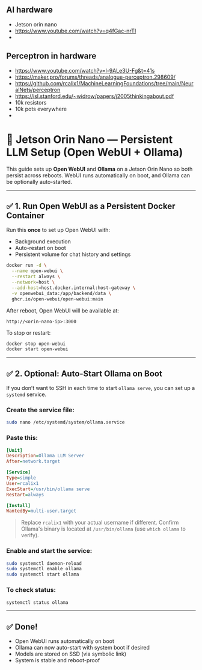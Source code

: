 ## AI hardware

* Jetson orin nano
* https://www.youtube.com/watch?v=q4fGac-nrTI
* 

## Perceptron in hardware

* https://www.youtube.com/watch?v=l-9ALe3U-Fg&t=41s
* https://maker.pro/forums/threads/analogue-perceptron.298609/
* https://github.com/rcalix1/MachineLearningFoundations/tree/main/NeuralNets/perceptron
* https://isl.stanford.edu/~widrow/papers/j2005thinkingabout.pdf
* 10k resistors
* 10k pots everywhere
* 

# 🧠 Jetson Orin Nano — Persistent LLM Setup (Open WebUI + Ollama)

This guide sets up **Open WebUI** and **Ollama** on a Jetson Orin Nano so both persist across reboots. WebUI runs automatically on boot, and Ollama can be optionally auto-started.

---

## ✅ 1. Run Open WebUI as a Persistent Docker Container

Run this **once** to set up Open WebUI with:

* Background execution
* Auto-restart on boot
* Persistent volume for chat history and settings

```bash
docker run -d \
  --name open-webui \
  --restart always \
  --network=host \
  --add-host=host.docker.internal:host-gateway \
  -v openwebui_data:/app/backend/data \
  ghcr.io/open-webui/open-webui:main
```

After reboot, Open WebUI will be available at:

```
http://<orin-nano-ip>:3000
```

To stop or restart:

```bash
docker stop open-webui
docker start open-webui
```

---

## ✅ 2. Optional: Auto-Start Ollama on Boot

If you don’t want to SSH in each time to start `ollama serve`, you can set up a `systemd` service.

### Create the service file:

```bash
sudo nano /etc/systemd/system/ollama.service
```

### Paste this:

```ini
[Unit]
Description=Ollama LLM Server
After=network.target

[Service]
Type=simple
User=rcalix1
ExecStart=/usr/bin/ollama serve
Restart=always

[Install]
WantedBy=multi-user.target
```

> Replace `rcalix1` with your actual username if different.
> Confirm Ollama's binary is located at `/usr/bin/ollama` (use `which ollama` to verify).

### Enable and start the service:

```bash
sudo systemctl daemon-reload
sudo systemctl enable ollama
sudo systemctl start ollama
```

### To check status:

```bash
systemctl status ollama
```

---

## ✅ Done!

* Open WebUI runs automatically on boot
* Ollama can now auto-start with system boot if desired
* Models are stored on SSD (via symbolic link)
* System is stable and reboot-proof
